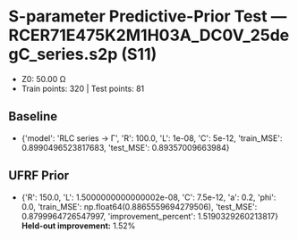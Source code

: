 # S-parameter Predictive-Prior Test — RCER71E475K2M1H03A_DC0V_25degC_series.s2p (S11)
- Z0: 50.00 Ω
- Train points: 320  |  Test points: 81

## Baseline
- {'model': 'RLC series -> Γ', 'R': 100.0, 'L': 1e-08, 'C': 5e-12, 'train_MSE': 0.8990496523817683, 'test_MSE': 0.89357009663984}

## UFRF Prior
- {'R': 150.0, 'L': 1.5000000000000002e-08, 'C': 7.5e-12, 'a': 0.2, 'phi': 0.0, 'train_MSE': np.float64(0.8865559694279506), 'test_MSE': 0.8799964726547997, 'improvement_percent': 1.5190329260213817}
**Held-out improvement:** 1.52%